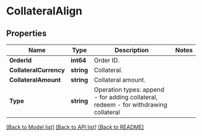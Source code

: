 # CollateralAlign

## Properties

Name | Type | Description | Notes
------------ | ------------- | ------------- | -------------
**OrderId** | **int64** | Order ID. | 
**CollateralCurrency** | **string** | Collateral. | 
**CollateralAmount** | **string** | Collateral amount. | 
**Type** | **string** | Operation types: append - for adding collateral, redeem - for withdrawing collateral | 

[[Back to Model list]](../README.md#documentation-for-models) [[Back to API list]](../README.md#documentation-for-api-endpoints) [[Back to README]](../README.md)


